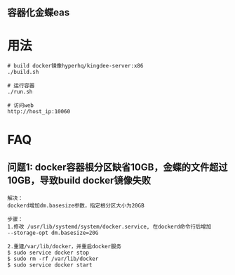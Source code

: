 容器化金蝶eas
-------------------------------

# 用法

```
# build docker镜像hyperhq/kingdee-server:x86
./build.sh

# 运行容器
./run.sh

# 访问web
http://host_ip:10060
```

# FAQ

## 问题1: docker容器根分区缺省10GB，金蝶的文件超过10GB，导致build docker镜像失败

```
解决：
dockerd增加dm.basesize参数，指定根分区大小为20GB

步骤：
1.修改 /usr/lib/systemd/system/docker.service, 在dockerd命令行后增加
--storage-opt dm.basesize=20G

2.重建/var/lib/docker，并重启docker服务
$ sudo service docker stop
$ sudo rm -rf /var/lib/docker
$ sudo service docker start
```